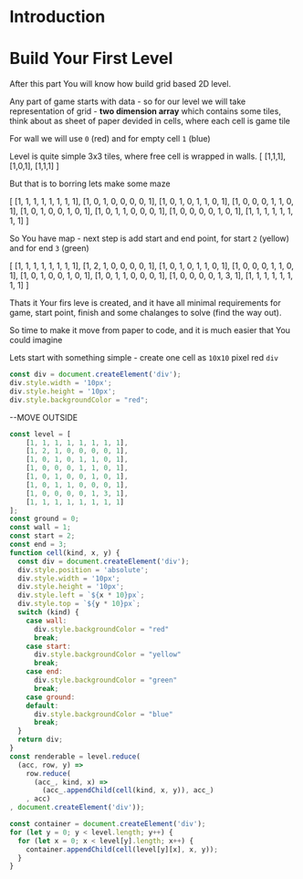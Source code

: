 # Introduction

# Build Your First Level

After this part You will know how build grid based 2D level.

Any part of game starts with data - so for our level we will take representation of grid - **two dimension array** which contains some tiles, think about as sheet of paper devided in cells, where each cell is game tile

For wall we will use `0` (red) and for empty cell `1` (blue)

Level is quite simple 3x3 tiles, where free cell is wrapped in walls.
<iframe-code src="/data/wizardry/level.html" lang="json">[
[1,1,1],
[1,0,1],
[1,1,1]
]</iframe-code>


But that is to borring lets make some maze

<iframe-code src="/data/wizardry/level.html" lang="json">[
    [1, 1, 1, 1, 1, 1, 1, 1],
    [1, 0, 1, 0, 0, 0, 0, 1],
    [1, 0, 1, 0, 1, 1, 0, 1],
    [1, 0, 0, 0, 1, 1, 0, 1],
    [1, 0, 1, 0, 0, 1, 0, 1],
    [1, 0, 1, 1, 0, 0, 0, 1],
    [1, 0, 0, 0, 0, 1, 0, 1],
    [1, 1, 1, 1, 1, 1, 1, 1]
]</iframe-code>

So You have map - next step is add start and end point, for start `2` (yellow) and for end `3` (green)

<iframe-code src="/data/wizardry/level.html" lang="json">[
    [1, 1, 1, 1, 1, 1, 1, 1],
    [1, 2, 1, 0, 0, 0, 0, 1],
    [1, 0, 1, 0, 1, 1, 0, 1],
    [1, 0, 0, 0, 1, 1, 0, 1],
    [1, 0, 1, 0, 0, 1, 0, 1],
    [1, 0, 1, 1, 0, 0, 0, 1],
    [1, 0, 0, 0, 0, 1, 3, 1],
    [1, 1, 1, 1, 1, 1, 1, 1]
]</iframe-code>

Thats it Your firs leve is created, and it have all minimal requirements for game, start point, finish and some chalanges to solve (find the way out).

So time to make it move from paper to code, and it is much easier that You could imagine

Lets start with something simple - create one cell as `10`x`10` pixel red `div`

```javascript
const div = document.createElement('div');
div.style.width = '10px';
div.style.height = '10px';
div.style.backgroundColor = "red";
```



--MOVE OUTSIDE

```javascript
const level = [
    [1, 1, 1, 1, 1, 1, 1, 1],
    [1, 2, 1, 0, 0, 0, 0, 1],
    [1, 0, 1, 0, 1, 1, 0, 1],
    [1, 0, 0, 0, 1, 1, 0, 1],
    [1, 0, 1, 0, 0, 1, 0, 1],
    [1, 0, 1, 1, 0, 0, 0, 1],
    [1, 0, 0, 0, 0, 1, 3, 1],
    [1, 1, 1, 1, 1, 1, 1, 1]
];
const ground = 0;
const wall = 1;
const start = 2;
const end = 3;
function cell(kind, x, y) {
  const div = document.createElement('div');
  div.style.position = 'absolute';
  div.style.width = '10px';
  div.style.height = '10px';
  div.style.left = `${x * 10}px`;
  div.style.top = `${y * 10}px`;
  switch (kind) {
    case wall:
      div.style.backgroundColor = "red"
      break;
    case start:
      div.style.backgroundColor = "yellow"
      break;
    case end:
      div.style.backgroundColor = "green"
      break;
    case ground:
    default:
      div.style.backgroundColor = "blue"
      break;
  }
  return div;
}
const renderable = level.reduce(
  (acc, row, y) =>
    row.reduce(
      (acc_, kind, x) =>
        (acc_.appendChild(cell(kind, x, y)), acc_)
    , acc)
, document.createElement('div'));
```

```javascript
const container = document.createElement('div');
for (let y = 0; y < level.length; y++) {
  for (let x = 0; x < level[y].length; x++) {
    container.appendChild(cell(level[y][x], x, y));
  }
}
```
